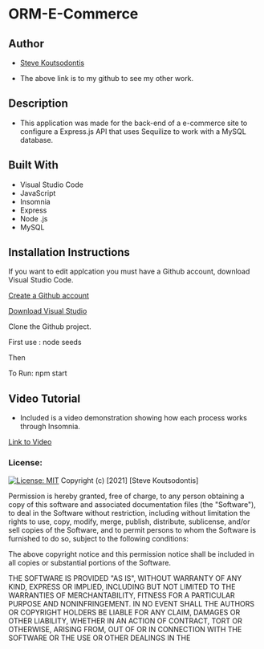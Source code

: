 # ORM-E-Commerce
## Author 
- [Steve Koutsodontis](https://github.com/SteveKoutsodontis)
* The above link is to my github to see my other work.

## Description

* This application was made for the back-end of a e-commerce site to configure a Express.js API that uses Sequilize to work with a MySQL database. 

## Built With 

* Visual Studio Code
* JavaScript
* Insomnia
* Express
* Node .js
* MySQL


## Installation Instructions

If you want to edit applcation you must have a Github account, download Visual Studio Code.

[Create a Github account](https://github.com)

[Download Visual Studio](https://code.visualstudio.com/download/)

Clone the Github project.

First use : node seeds

Then

To Run: npm start

## Video Tutorial
* Included is a video demonstration showing how each process works through Insomnia.

[Link to Video]()

### License: 
 
[![License: MIT](https://img.shields.io/badge/License-MIT-yellow.svg)](https://opensource.org/licenses/MIT)
Copyright (c) [2021] [Steve Koutsodontis]

Permission is hereby granted, free of charge, to any person obtaining a copy
of this software and associated documentation files (the "Software"), to deal
in the Software without restriction, including without limitation the rights
to use, copy, modify, merge, publish, distribute, sublicense, and/or sell
copies of the Software, and to permit persons to whom the Software is
furnished to do so, subject to the following conditions:

The above copyright notice and this permission notice shall be included in all
copies or substantial portions of the Software.

THE SOFTWARE IS PROVIDED "AS IS", WITHOUT WARRANTY OF ANY KIND, EXPRESS OR
IMPLIED, INCLUDING BUT NOT LIMITED TO THE WARRANTIES OF MERCHANTABILITY,
FITNESS FOR A PARTICULAR PURPOSE AND NONINFRINGEMENT. IN NO EVENT SHALL THE
AUTHORS OR COPYRIGHT HOLDERS BE LIABLE FOR ANY CLAIM, DAMAGES OR OTHER
LIABILITY, WHETHER IN AN ACTION OF CONTRACT, TORT OR OTHERWISE, ARISING FROM,
OUT OF OR IN CONNECTION WITH THE SOFTWARE OR THE USE OR OTHER DEALINGS IN THE